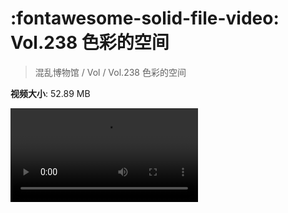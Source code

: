 # :fontawesome-solid-file-video: Vol.238 色彩的空间

> 混乱博物馆 / Vol / Vol.238 色彩的空间

**视频大小**: 52.89 MB

<div class="video"><video src="https://file.hsyhx.top/archive/238.mp4" controls preload>🤔 您的浏览器不支持 video 标签</video></div>